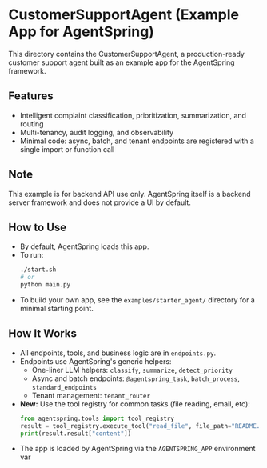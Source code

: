 # CustomerSupportAgent (Example App for AgentSpring)

This directory contains the CustomerSupportAgent, a production-ready customer support agent built as an example app for the AgentSpring framework.

## Features
- Intelligent complaint classification, prioritization, summarization, and routing
- Multi-tenancy, audit logging, and observability
- Minimal code: async, batch, and tenant endpoints are registered with a single import or function call

## Note
This example is for backend API use only. AgentSpring itself is a backend server framework and does not provide a UI by default.

## How to Use
- By default, AgentSpring loads this app.
- To run:
  ```bash
  ./start.sh
  # or
  python main.py
  ```
- To build your own app, see the `examples/starter_agent/` directory for a minimal starting point.

## How It Works
- All endpoints, tools, and business logic are in `endpoints.py`.
- Endpoints use AgentSpring's generic helpers:
  - One-liner LLM helpers: `classify`, `summarize`, `detect_priority`
  - Async and batch endpoints: `@agentspring_task`, `batch_process`, `standard_endpoints`
  - Tenant management: `tenant_router`
- **New:** Use the tool registry for common tasks (file reading, email, etc):
  ```python
  from agentspring.tools import tool_registry
  result = tool_registry.execute_tool("read_file", file_path="README.md")
  print(result.result["content"])
  ```
- The app is loaded by AgentSpring via the `AGENTSPRING_APP` environment var 